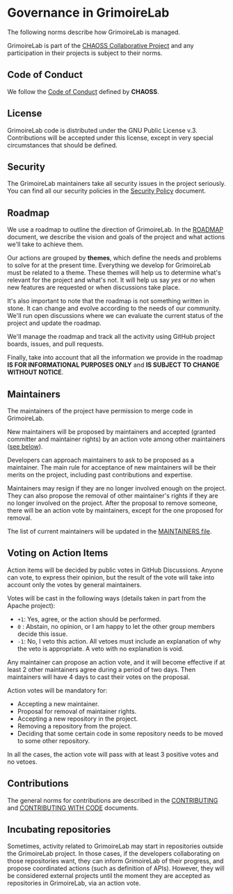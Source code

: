 # Governance in GrimoireLab

The following norms describe how GrimoireLab is managed.

GrimoireLab is part of the [CHAOSS Collaborative Project](http://chaoss.community)
and any participation in their projects is subject to their norms.

## Code of Conduct

We follow the [Code of Conduct](https://github.com/chaoss/.github/blob/main/CODE_OF_CONDUCT.md)
defined by **CHAOSS**.

## License

GrimoireLab code is distributed under the GNU Public License v.3.
Contributions will be accepted under this license, except in very special
circumstances that should be defined.

## Security

The GrimoireLab maintainers take all security issues in the project seriously.
You can find all our security policies in the [Security Policy](./SECURITY.md)
document.

## Roadmap

We use a roadmap to outline the direction of GrimoireLab. In the
[ROADMAP](./ROADMAP.md) document, we describe the vision and goals of
the project and what actions we'll take to achieve them.

Our actions are grouped by **themes**, which define the needs and problems
to solve for at the present time. Everything we develop for GrimoireLab
must be related to a theme. These themes will help us to determine what's
relevant for the project and what's not. It will help us say *yes* or *no*
when new features are requested or when discussions take place.

It's also important to note that the roadmap is not something written in
stone. It can change and evolve according to the needs of our community.
We'll run open discussions where we can evaluate the current status of the
project and update the roadmap.

We'll manage the roadmap and track all the activity using GitHub project
boards, issues, and pull requests.

Finally, take into account that all the information we provide in the roadmap
**IS FOR INFORMATIONAL PURPOSES ONLY** and **IS SUBJECT TO CHANGE WITHOUT NOTICE**.

## Maintainers

The maintainers of the project have permission to merge code in GrimoireLab.

New maintainers will be proposed by maintainers and accepted (granted
committer and maintainer rights) by an action vote among other maintainers
([see below](#voting-on-action-items)).

Developers can approach maintainers to ask to be proposed as a maintainer.
The main rule for acceptance of new maintainers will be their merits on the
project, including past contributions and expertise.

Maintainers may resign if they are no longer involved enough on the project.
They can also propose the removal of other maintainer's rights if they are
no longer involved on the project. After the proposal to remove someone,
there will be an action vote by maintainers, except for the one proposed
for removal.

The list of current maintainers will be updated in the [MAINTAINERS file](./MAINTAINERS.md).

## Voting on Action Items

Action items will be decided by public votes in GitHub Discussions. Anyone
can vote, to express their opinion, but the result of the vote will take into
account only the votes by general maintainers.

Votes will be cast in the following ways (details taken in part from the
Apache project):

- `+1`: Yes, agree, or the action should be performed.
- `0` : Abstain, no opinion, or I am happy to let the other group members
  decide this issue.
- `-1`: No, I veto this action. All vetoes must include an explanation of
  why the veto is appropriate. A veto with no explanation is void.

Any maintainer can propose an action vote, and it will become effective if at
least 2 other maintainers agree during a period of two days. Then maintainers
will have 4 days to cast their votes on the proposal.

Action votes will be mandatory for:

- Accepting a new maintainer.
- Proposal for removal of maintainer rights.
- Accepting a new repository in the project.
- Removing a repository from the project.
- Deciding that some certain code in some repository needs to be moved to
  some other repository.

In all the cases, the action vote will pass with at least 3 positive votes and
no vetoes.

## Contributions

The general norms for contributions are described in the
[CONTRIBUTING](./CONTRIBUTING.md) and [CONTRIBUTING WITH CODE](./CONTRIBUTING_WITH_CODE.md)
documents.

## Incubating repositories

Sometimes, activity related to GrimoireLab may start in repositories
outside the GrimoireLab project. In those cases, if the developers collaborating
on those repositories want, they can inform GrimoireLab of their progress, and
propose coordinated actions (such as definition of APIs). However, they will be
considered external projects until the moment they are accepted as repositories
in GrimoireLab, via an action vote.
